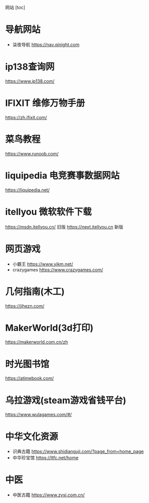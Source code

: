 网站
[toc]

# 导航网站
- 柒夜导航 https://nav.qinight.com

#  ip138查询网
https://www.ip138.com/

# IFIXIT 维修万物手册
https://zh.ifixit.com/

# 菜鸟教程
https://www.runoob.com/

# liquipedia 电竞赛事数据网站
https://liquipedia.net/

# itellyou 微软软件下载
https://msdn.itellyou.cn/ 旧版
https://next.itellyou.cn 新版

# 网页游戏
- 小霸王 https://www.yikm.net/
- crazygames https://www.crazygames.com/

# 几何指南(木工)
https://jihezn.com/

# MakerWorld(3d打印)
https://makerworld.com.cn/zh

# 时光图书馆
https://atimebook.com/

# 乌拉游戏(steam游戏省钱平台)
https://www.wulagames.com/#/

# 中华文化资源
- 识典古籍 https://www.shidianguji.com/?page_from=home_page
- 中华珍宝馆 https://ltfc.net/home

# 中医
- 中医古籍  https://www.zysj.com.cn/